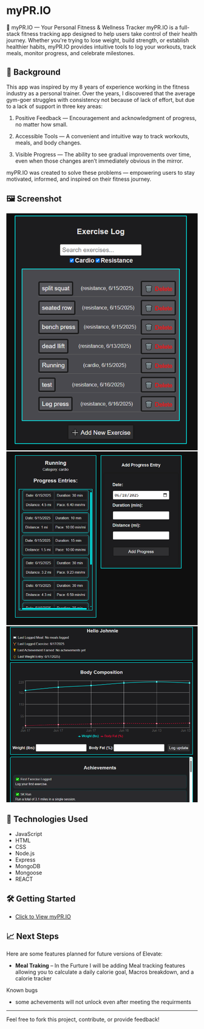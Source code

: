 # myPR.IO

💪 myPR.IO — Your Personal Fitness & Wellness Tracker
myPR.IO is a full-stack fitness tracking app designed to help users take control of their health journey. Whether you're trying to lose weight, build strength, or establish healthier habits, myPR.IO provides intuitive tools to log your workouts, track meals, monitor progress, and celebrate milestones.

## 🧠 Background

This app was inspired by my 8 years of experience working in the fitness industry as a personal trainer. Over the years, I discovered that the average gym-goer struggles with consistency not because of lack of effort, but due to a lack of support in three key areas:

1. Positive Feedback — Encouragement and acknowledgment of progress, no matter how small.

2. Accessible Tools — A convenient and intuitive way to track workouts, meals, and body changes.

3. Visible Progress — The ability to see gradual improvements over time, even when those changes aren’t immediately obvious in the mirror.

myPR.IO was created to solve these problems — empowering users to stay motivated, informed, and inspired on their fitness journey.

## 🖼️ Screenshot


![Excercise page](frontend/public/1.PNG)
![Progress Page](frontend/public/2.PNG)
![Home Page](frontend/public/Capture.PNG)

## 🚀 Technologies Used

- JavaScript
- HTML
- CSS
- Node.js
- Express
- MongoDB
- Mongoose
- REACT

## 🛠️ Getting Started

- [Click to View myPR.IO](https://mypr-io-app-9ccd9373ea98.herokuapp.com/)



## 📈 Next Steps

Here are some features planned for future versions of Elevate:

- **Meal Traking** – In the Furture I will be adding Meal tracking features allowing you to calculate a daily calorie goal, Macros breakdown, and a calorie tracker



Known bugs
- some achevements will not unlock even after meeting the requirments

---

Feel free to fork this project, contribute, or provide feedback!

